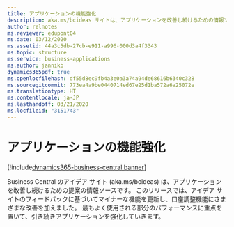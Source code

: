 ```yaml
---
title: アプリケーションの機能強化
description: aka.ms/bcideas サイトは、アプリケーションを改善し続けるための情報ソースです。 このリリースでは、アイデア サイトのフィードバックに基づいてマイナーな機能を更新し、口座調整機能にさまざまな改善を加えました。
author: relnotes
ms.reviewer: edupont04
ms.date: 03/12/2020
ms.assetid: 44a3c5db-27cb-e911-a996-000d3a4f3343
ms.topic: structure
ms.service: business-applications
ms.author: jannikb
dynamics365pdf: true
ms.openlocfilehash: df55d8ec9fb4a3e0a3a74a94de68616b6340c328
ms.sourcegitcommit: 773ea4a9be0440714ed67e25d1ba572a6a25072e
ms.translationtype: HT
ms.contentlocale: ja-JP
ms.lasthandoff: 03/21/2020
ms.locfileid: "3151743"
---
```

# <a name="application-enhancements"></a>アプリケーションの機能強化

[!include[dynamics365-business-central banner](../includes/dynamics365-business-central.md)]

<!--structure start-->
Business Central のアイデア サイト (aka.ms/bcideas) は、アプリケーションを改善し続けるための提案の情報ソースです。 このリリースでは、アイデア サイトのフィードバックに基づいてマイナーな機能を更新し、口座調整機能にさまざまな改善を加えました。 最もよく使用される部分のパフォーマンスに重点を置いて、引き続きアプリケーションを強化していきます。
<!--structure end-->



